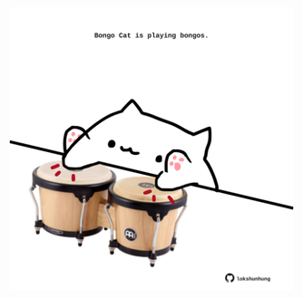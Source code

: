 <!-- built at 23/07/2021, 20:01:46 UTC -->
<p align="center">
  <img width="500" height="500" src="./ReadmeImage.svg">
</p>
